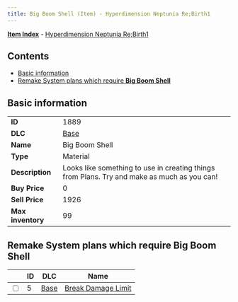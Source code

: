 ```yaml
---
title: Big Boom Shell (Item) - Hyperdimension Neptunia Re;Birth1
---
```


[**Item Index**](/neptunia/rb1/item/index.html) - [Hyperdimension Neptunia Re;Birth1](/neptunia/rb1)

## Contents

- [Basic information](#basic-information)
- [Remake System plans which require **Big Boom Shell**](#remake-system-plans-which-require-big-boom-shell)
## Basic information

|   |   |
| -- | -- |
| **ID** | 1889 |
| **DLC** | [Base](/neptunia/rb1/dlc/1-base.html) |
| **Name** | Big Boom Shell |
| **Type** | Material |
| **Description** | Looks like something to use in creating things from Plans. Try and make as much as you can! |
| **Buy Price** | 0 |
| **Sell Price** | 1926 |
| **Max inventory** | 99 |


## Remake System plans which require **Big Boom Shell**

|    | ID | DLC | Name |
| -- | -- | --- | ---- |
| <input type="checkbox" id="rb1-quest-1-5" class="trackbox" /> | 5 | [Base](/neptunia/rb1/dlc/1-base.html) | [Break Damage Limit](/neptunia/rb1/quest/1-5-break-damage-limit.html) |
